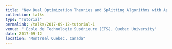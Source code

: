```yaml
---
title: "New Dual Optimization Theories and Splitting Algorithms with Applications"
collection: talks
type: "Tutorial"
permalink: /talks/2017-09-12-tutorial-1
venue: " École de Technologie Supérieure (ETS), Quebec University"
date: 2017-09-12
location: "Montreal Quebec, Canada"
---
```



